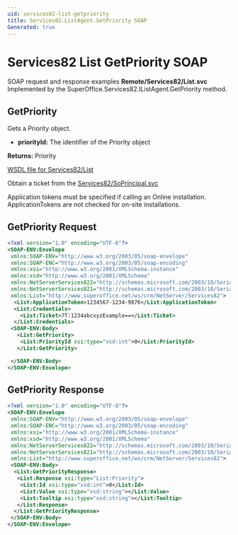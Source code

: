 ```yaml
---
uid: services82-list-getpriority
title: Services82.ListAgent.GetPriority SOAP
Generated: true
---
```


# Services82 List GetPriority SOAP

SOAP request and response examples **Remote/Services82/List.svc**
Implemented by the <see cref="M:SuperOffice.Services82.IListAgent.GetPriority">SuperOffice.Services82.IListAgent.GetPriority</see> method.

## GetPriority

Gets a Priority object.

* **priorityId:** The identifier of the Priority object

**Returns:** Priority


[WSDL file for Services82/List](../Services82-List.md)

Obtain a ticket from the [Services82/SoPrincipal.svc](../SoPrincipal/index.md)

Application tokens must be specified if calling an Online installation. ApplicationTokens are not checked for on-site installations.

## GetPriority Request

```xml
<?xml version="1.0" encoding="UTF-8"?>
<SOAP-ENV:Envelope
 xmlns:SOAP-ENV="http://www.w3.org/2003/05/soap-envelope"
 xmlns:SOAP-ENC="http://www.w3.org/2003/05/soap-encoding"
 xmlns:xsi="http://www.w3.org/2001/XMLSchema-instance"
 xmlns:xsd="http://www.w3.org/2001/XMLSchema"
 xmlns:NetServerServices822="http://schemas.microsoft.com/2003/10/Serialization/Arrays"
 xmlns:NetServerServices821="http://schemas.microsoft.com/2003/10/Serialization/"
 xmlns:List="http://www.superoffice.net/ws/crm/NetServer/Services82">
  <List:ApplicationToken>1234567-1234-9876</List:ApplicationToken>
  <List:Credentials>
    <List:Ticket>7T:1234abcxyzExample==</List:Ticket>
  </List:Credentials>
 <SOAP-ENV:Body>
   <List:GetPriority>
    <List:PriorityId xsi:type="xsd:int">0</List:PriorityId>
   </List:GetPriority>

 </SOAP-ENV:Body>
</SOAP-ENV:Envelope>

```


## GetPriority Response

```xml
<?xml version="1.0" encoding="UTF-8"?>
<SOAP-ENV:Envelope
 xmlns:SOAP-ENV="http://www.w3.org/2003/05/soap-envelope"
 xmlns:SOAP-ENC="http://www.w3.org/2003/05/soap-encoding"
 xmlns:xsi="http://www.w3.org/2001/XMLSchema-instance"
 xmlns:xsd="http://www.w3.org/2001/XMLSchema"
 xmlns:NetServerServices822="http://schemas.microsoft.com/2003/10/Serialization/Arrays"
 xmlns:NetServerServices821="http://schemas.microsoft.com/2003/10/Serialization/"
 xmlns:List="http://www.superoffice.net/ws/crm/NetServer/Services82">
 <SOAP-ENV:Body>
  <List:GetPriorityResponse>
   <List:Response xsi:type="List:Priority">
    <List:Id xsi:type="xsd:int">0</List:Id>
    <List:Value xsi:type="xsd:string"></List:Value>
    <List:Tooltip xsi:type="xsd:string"></List:Tooltip>
   </List:Response>
  </List:GetPriorityResponse>
 </SOAP-ENV:Body>
</SOAP-ENV:Envelope>

```

